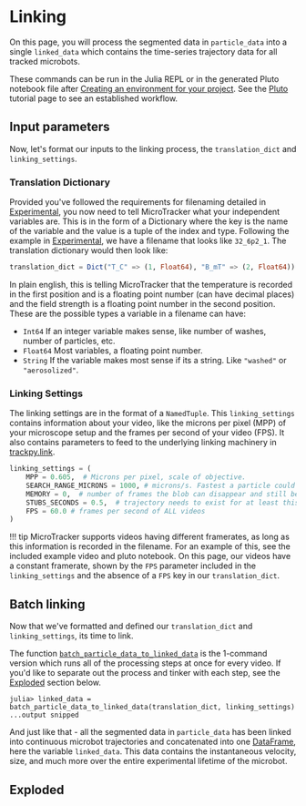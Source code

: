 # Linking

On this page, you will process the segmented data in `particle_data` into a single `linked_data` which contains the time-series trajectory data for all tracked microbots.

These commands can be run in the Julia REPL or in the generated Pluto notebook file after [Creating an environment for your project](@ref). See the [Pluto](@ref) tutorial page to see an established workflow.

## Input parameters
Now, let's format our inputs to the linking process, the `translation_dict` and `linking_settings`.

### Translation Dictionary
Provided you've followed the requirements for filenaming detailed in [Experimental](@ref), you now need to tell MicroTracker what your independent variables are. This is in the form of a Dictionary where the key is the name of the variable and the value is a tuple of the index and type. Following the example in [Experimental](@ref), we have a filename that looks like `32_6p2_1`. The translation dictionary would then look like:

```julia
translation_dict = Dict("T_C" => (1, Float64), "B_mT" => (2, Float64))
```

In plain english, this is telling MicroTracker that the temperature is recorded in the first position and is a floating point number (can have decimal places) and the field strength is a floating point number in the second position. These are the possible types a variable in a filename can have:

- `Int64` If an integer variable makes sense, like number of washes, number of particles, etc.
- `Float64` Most variables, a floating point number.
- `String` If the variable makes most sense if its a string. Like `"washed"` or `"aerosolized"`.

### Linking Settings
The linking settings are in the format of a `NamedTuple`. This `linking_settings` contains information about your video, like the microns per pixel (MPP) of your microscope setup and the frames per second of your video (FPS). It also contains parameters to feed to the underlying linking machinery in [trackpy.link](https://soft-matter.github.io/trackpy/v0.6.1/generated/trackpy.link.html#trackpy.link).

```julia
linking_settings = (
    MPP = 0.605,  # Microns per pixel, scale of objective.
    SEARCH_RANGE_MICRONS = 1000, # microns/s. Fastest a particle could be traveling. Determines "how far" to look to link.
    MEMORY = 0,  # number of frames the blob can disappear and still be remembered
    STUBS_SECONDS = 0.5,  # trajectory needs to exist for at least this many seconds 
    FPS = 60.0 # frames per second of ALL videos
)
```

!!! tip
    MicroTracker supports videos having different framerates, as long as this information is recorded in the filename. For an example of this, see the included example video and pluto notebook. On this page, our videos have a constant framerate, shown by the `FPS` parameter included in the `linking_settings` and the absence of a `FPS` key in our `translation_dict`.

## Batch linking
Now that we've formatted and defined our `translation_dict` and `linking_settings`, its time to link.

The function [`batch_particle_data_to_linked_data`](@ref) is the 1-command version which runs all of the processing steps at once for every video. If you'd like to separate out the process and tinker with each step, see the [Exploded](@ref) section below. 

```julia-repl
julia> linked_data = batch_particle_data_to_linked_data(translation_dict, linking_settings)
...output snipped
```

And just like that - all the segmented data in `particle_data` has been linked into continuous microbot trajectories and concatenated into one [DataFrame](https://dataframes.juliadata.org/stable/), here the variable `linked_data`. This data contains the instantaneous velocity, size, and much more over the entire experimental lifetime of the microbot.

## Exploded
